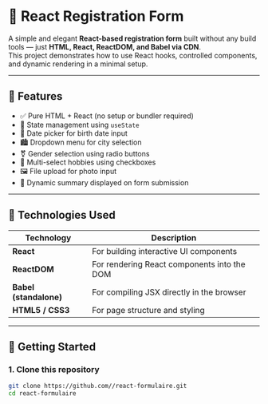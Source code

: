 # 🧾 React Registration Form

A simple and elegant **React-based registration form** built without any build tools — just **HTML, React, ReactDOM, and Babel via CDN**.  
This project demonstrates how to use React hooks, controlled components, and dynamic rendering in a minimal setup.

---

## 🌟 Features

- ✅ Pure HTML + React (no setup or bundler required)
- 🧠 State management using `useState`
- 📅 Date picker for birth date input
- 🏙️ Dropdown menu for city selection
- ⚧ Gender selection using radio buttons
- 🎯 Multi-select hobbies using checkboxes
- 🖼️ File upload for photo input
- 💬 Dynamic summary displayed on form submission

---

## 🧩 Technologies Used

| Technology | Description |
|-------------|-------------|
| **React** | For building interactive UI components |
| **ReactDOM** | For rendering React components into the DOM |
| **Babel (standalone)** | For compiling JSX directly in the browser |
| **HTML5 / CSS3** | For page structure and styling |

---

## 🚀 Getting Started

### 1. Clone this repository

```bash
git clone https://github.com//react-formulaire.git
cd react-formulaire
